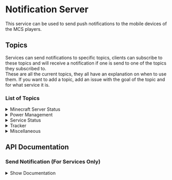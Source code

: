 # Notification Server
This service can be used to send push notifications to the mobile devices of the MCS players.
## Topics
Services can send notifications to specific topics, clients can subscribe to these topics and will receive a notification if one is send to one of the topics they subscribed to.  
These are all the current topics, they all have an explanation on when to use them. If you want to add a topic, add an issue with the goal of the topic and for what service it is.
### List of Topics

<details>
<summary>Minecraft Server Status</summary>

| **Topic Name** | **Description** |
| --- | --- | 
| `mc-server` | For sending Minecraft Server status updates, e.g. when the server turns on/off |

</details>

<details>
<summary>Power Management</summary>

| **Topic Name** | **Description** |
| --- | --- |
| `power-management_shortage` | For sending a notification when there is a power shortage in the system |
| `power-management_reactor-shut-off` | For sending a notification when the reactor turns off |

</details>

<details>
<summary>Service Status</summary>

| **Topic Name** | **Description** |
| --- | --- |
| `service-status_tracker` | For sending a notification when the **Tracker Service** stops unexpectedly |
| `service-status_storage` | For sending a notification when the **Storage Service** stops unexpectedly |
| `service-status_emerald-exchange` | For sending a notification when the **Emerald Exchange Service** stops unexpectedly |
| `service-status_reactor-manager` | For sending a notification when the **Reactor Manager Service** stops unexpectedly |

</details>

<details>
<summary>Tracker</summary>

| **Topic Name** | **Description** |
| --- | --- |
| `tracker_error` | For sending a notification when a turtle sends an error |
| `tracker_warning` | For sending a notification when a turtle sends a warning |
| `tracker_out-of-fuel` | For sending a notification when a turtle is out of fuel |

</details>

<details>
<summary>Miscellaneous</summary>

| **Topic Name** | **Description** |
| --- | --- |
| `user_weekly-report` | For sending the weekly server report |

</details>


## API Documentation

### Send Notification (For Services Only)

<details>
<summary>Show Documentation</summary>

| Name | Value |
| --- | --- |
| URL | `api.mcsynergy.nl/notifications/send` |
| Method | `POST` |
| URL Params | `topic: string` |
| Body | ` JSON `
| Headers | `Authorization` |
| Required Claim | `isService` |
| Success Response | Code: 200 <br> Content: `response` |
| Error Response | Code: 400 <br> Content: `Topic Does Not Exist` |
| Error Response | Code: 400 <br> Content: `JSON is invalid` |
| Error Response | Code: 401 <br> Content: `Not Authorized` |

Request Body Example:
``` json
{
    "title":"Test Notification",
    "body":"This is a test notification"
} 
```

</details>


<!-- 
---

### Register Device and Subscribed Topics (For Mobile Clients Only)

<details>
<summary>Show Documentation</summary>

| Name | Value |
| --- | --- |
| URL | `api.mcsynergy.nl/notifications/register-device` |
| Method | `POST` |
| Body | ` JSON `
| Headers | `Authorization` |
| Required Claim | `isPlayer` |
| Success Response | Code: 200 <br> Content: `Successfully Registered and Subscribed to: [SUBSCRIBED_TOPICS]` |
| Error Response | Code: 400 <br> Content: `JSON is invalid` |
| Error Response | Code: 401 <br> Content: `Not Authorized` |

Request Body Example:
``` json
{
    "topics":["/topics/mc-server", "/topics/service-status/tracker", "/topics/tracker/error"],
    "registrationToken":"abcdefghijklmnopqrstuvwxyz1234567890"
} 
```
`registrationToken`: token of the device.

</details -->